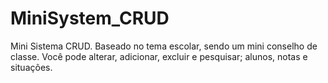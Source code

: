 # MiniSystem_CRUD

Mini Sistema CRUD.
Baseado no tema escolar, sendo um mini conselho de classe.
Você pode alterar, adicionar, excluir e pesquisar; alunos, notas e situações.
